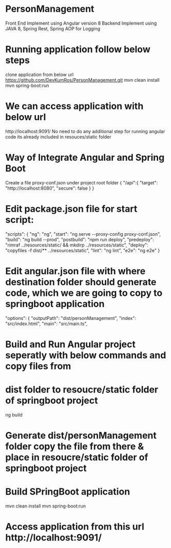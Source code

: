 # PersonManagement
Front End Implement using Angular version 8
Backend Implement using JAVA 8, Spring Rest, Spring AOP for Logging

# Running application follow below steps
clone application from below url
https://github.com/DevKumRos/PersonManagement.git
mvn clean install
mvn spring-boot:run
# We can access application with below url
http://localhost:9091/
No need to do any additional step for running angular code its already included in resouces/static folder

 
# Way of Integrate Angular and Spring Boot
Create a file proxy-conf.json under project root folder
{
	"/api":{
	"target": "http://localhost:8080",
	"secure": false
	}
}
# Edit package.json file for start script:
"scripts": {
    "ng": "ng",
    "start": "ng serve --proxy-config proxy-conf.json",
    "build": "ng build --prod",
    "postbuild": "npm run deploy",
    "predeploy": "rimraf ../resources/static/ && mkdirp ../resources/static",
    "deploy": "copyfiles -f dist/** ../resources/static",
    "lint": "ng lint",
    "e2e": "ng e2e"
  }
# Edit angular.json file with where destination folder should generate code, which we are going to copy to springboot application
"options": {
            "outputPath": "dist/personManagement",
            "index": "src/index.html",
            "main": "src/main.ts", 

# Build and Run Angular project seperatly with below commands and copy files from 
# dist folder to resoucre/static folder of springboot project

ng build
# Generate dist/personManagement folder copy the file from there & place in resoucre/static folder of springboot project 
# Build SPringBoot application
mvn clean install
mvn spring-boot:run

# Access application from this url http://localhost:9091/
 

